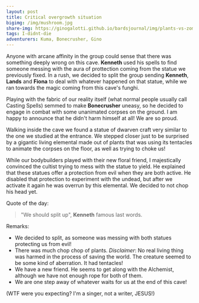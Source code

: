 ```yaml
---
layout: post
title: Critical overgrowth situation
bigimg: /img/mushroom.jpg
share-img: https://ginogalotti.github.io/bardsjournal/img/plants-vs-zombies.png
tags: I-didnt-die
adventurers: Kuma, Bonecrusher, Gino
---
```


Anyone with arcane affinity in the group could sense that there was something deeply wrong on this cave. **Kenneth** used his spells to find someone messing with the aura of prottection coming from the statue we previously fixed. In a rush, we decided to split the group sending **Kenneth**, **Lands** and **Fiona** to deal with whatever happened on that statue, while we ran towards the magic coming from this cave's funghi.

Playing with the fabric of our reality itself (what normal people usually call Casting Spells) semmed to make **Bonecrusher** uneasy, so he decided to engage in combat with some unanimated corpses on the ground. I am happy to announce that he didn't harm himself at all! We are so proud.

Walking inside the cave we found a statue of dwarven craft very similar to the one we studied at the entrance. We stepped closer just to be surprised by a gigantic living elemental made out of plants that was using its tentacles to animate the corpses on the floor, as well as trying to choke us!

While our bodybuilders played with their new floral friend, I majestically convinced the cultist trying to mess with the statue to yield. He explained that these statues offer a protection from evil when they are both active. He disabled that protection to experiment with the undead, but after we activate it again he was overrun by this elemental. We decided to not chop his head yet.

Quote of the day: 
> "We should split up", **Kenneth** famous last words. 

Remarks:

* We decided to split, as someone was messing with both statues protecting us from evil!
* There was much chop chop of plants. *Disclaimer*: No real living thing was harmed in the process of saving the world. The creature seemed to be some kind of aberration. It had tentacles!
* We have a new friend. He seems to get along with the Alchemist, although we have not enough rope for both of them.
* We are one step away of whatever waits for us at the end of this cave!

(WTF were you expecting? I'm a singer, not a writer, JESUS!)

